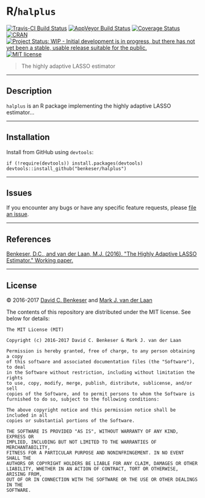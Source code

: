 # R/`halplus`

[![Travis-CI Build Status](https://travis-ci.org/benkeser/halplus.svg?branch=master)](https://travis-ci.org/benkeser/halplus)
[![AppVeyor Build  Status](https://ci.appveyor.com/api/projects/status/github/benkeser/halplus?branch=master&svg=true)](https://ci.appveyor.com/project/benkeser/halplus)
[![Coverage Status](https://img.shields.io/codecov/c/github/benkeser/halplus/master.svg)](https://codecov.io/github/benkeser/halplus?branch=master)
[![CRAN](http://www.r-pkg.org/badges/version/halplus)](http://www.r-pkg.org/pkg/halplus)
[![Project Status: WIP - Initial development is in progress, but there has not yet been a stable, usable release suitable for the public.](http://www.repostatus.org/badges/latest/wip.svg)](http://www.repostatus.org/#wip)
[![MIT license](http://img.shields.io/badge/license-MIT-brightgreen.svg)](http://opensource.org/licenses/MIT)

> The highly adaptive LASSO estimator

---

## Description

`halplus` is an R package implementing the highly adaptive LASSO estimator...

---

## Installation

Install from GitHub using `devtools`:

```{r}
if (!require(devtools)) install.packages(devtools)
devtools::install_github("benkeser/halplus")
```

---

## Issues

If you encounter any bugs or have any specific feature requests, please [file an
issue](https://github.com/benkeser/halplus/issues).

---

## References

[Benkeser, D.C., and van der Laan, M.J. (2016). "The Highly Adaptive LASSO
Estimator." Working
paper.](http://ieeexplore.ieee.org/ielx7/7795280/7796876/07796956.pdf?tp=&arnumber=7796956&isnumber=7796876)

---

## License

&copy; 2016-2017 [David C. Benkeser](http://www.benkeserstatistics.com) and
[Mark J. van der Laan](https://www.stat.berkeley.edu/~laan/)

The contents of this repository are distributed under the MIT license. See
below for details:
```
The MIT License (MIT)

Copyright (c) 2016-2017 David C. Benkeser & Mark J. van der Laan

Permission is hereby granted, free of charge, to any person obtaining a copy
of this software and associated documentation files (the "Software"), to deal
in the Software without restriction, including without limitation the rights
to use, copy, modify, merge, publish, distribute, sublicense, and/or sell
copies of the Software, and to permit persons to whom the Software is
furnished to do so, subject to the following conditions:

The above copyright notice and this permission notice shall be included in all
copies or substantial portions of the Software.

THE SOFTWARE IS PROVIDED "AS IS", WITHOUT WARRANTY OF ANY KIND, EXPRESS OR
IMPLIED, INCLUDING BUT NOT LIMITED TO THE WARRANTIES OF MERCHANTABILITY,
FITNESS FOR A PARTICULAR PURPOSE AND NONINFRINGEMENT. IN NO EVENT SHALL THE
AUTHORS OR COPYRIGHT HOLDERS BE LIABLE FOR ANY CLAIM, DAMAGES OR OTHER
LIABILITY, WHETHER IN AN ACTION OF CONTRACT, TORT OR OTHERWISE, ARISING FROM,
OUT OF OR IN CONNECTION WITH THE SOFTWARE OR THE USE OR OTHER DEALINGS IN THE
SOFTWARE.
```
